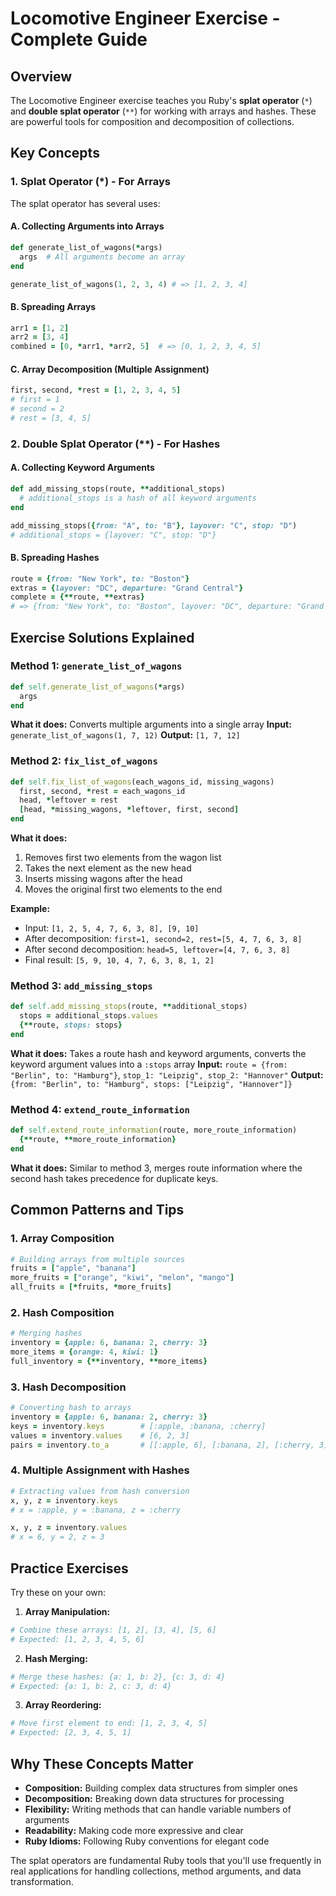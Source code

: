# Locomotive Engineer Exercise - Complete Guide

## Overview
The Locomotive Engineer exercise teaches you Ruby's **splat operator** (`*`) and **double splat operator** (`**`) for working with arrays and hashes. These are powerful tools for composition and decomposition of collections.

## Key Concepts

### 1. Splat Operator (*) - For Arrays

The splat operator has several uses:

#### A. Collecting Arguments into Arrays
```ruby
def generate_list_of_wagons(*args)
  args  # All arguments become an array
end

generate_list_of_wagons(1, 2, 3, 4) # => [1, 2, 3, 4]
```

#### B. Spreading Arrays
```ruby
arr1 = [1, 2]
arr2 = [3, 4]
combined = [0, *arr1, *arr2, 5]  # => [0, 1, 2, 3, 4, 5]
```

#### C. Array Decomposition (Multiple Assignment)
```ruby
first, second, *rest = [1, 2, 3, 4, 5]
# first = 1
# second = 2  
# rest = [3, 4, 5]
```

### 2. Double Splat Operator (**) - For Hashes

#### A. Collecting Keyword Arguments
```ruby
def add_missing_stops(route, **additional_stops)
  # additional_stops is a hash of all keyword arguments
end

add_missing_stops({from: "A", to: "B"}, layover: "C", stop: "D")
# additional_stops = {layover: "C", stop: "D"}
```

#### B. Spreading Hashes
```ruby
route = {from: "New York", to: "Boston"}
extras = {layover: "DC", departure: "Grand Central"}
complete = {**route, **extras}
# => {from: "New York", to: "Boston", layover: "DC", departure: "Grand Central"}
```

## Exercise Solutions Explained

### Method 1: `generate_list_of_wagons`
```ruby
def self.generate_list_of_wagons(*args)
  args
end
```
**What it does:** Converts multiple arguments into a single array
**Input:** `generate_list_of_wagons(1, 7, 12)`
**Output:** `[1, 7, 12]`

### Method 2: `fix_list_of_wagons` 
```ruby
def self.fix_list_of_wagons(each_wagons_id, missing_wagons)
  first, second, *rest = each_wagons_id
  head, *leftover = rest
  [head, *missing_wagons, *leftover, first, second]
end
```
**What it does:** 
1. Removes first two elements from the wagon list
2. Takes the next element as the new head
3. Inserts missing wagons after the head
4. Moves the original first two elements to the end

**Example:**
- Input: `[1, 2, 5, 4, 7, 6, 3, 8], [9, 10]`
- After decomposition: `first=1, second=2, rest=[5, 4, 7, 6, 3, 8]`
- After second decomposition: `head=5, leftover=[4, 7, 6, 3, 8]`
- Final result: `[5, 9, 10, 4, 7, 6, 3, 8, 1, 2]`

### Method 3: `add_missing_stops`
```ruby
def self.add_missing_stops(route, **additional_stops)
  stops = additional_stops.values
  {**route, stops: stops}
end
```
**What it does:** Takes a route hash and keyword arguments, converts the keyword argument values into a `:stops` array
**Input:** `route = {from: "Berlin", to: "Hamburg"}`, `stop_1: "Leipzig", stop_2: "Hannover"`
**Output:** `{from: "Berlin", to: "Hamburg", stops: ["Leipzig", "Hannover"]}`

### Method 4: `extend_route_information`
```ruby
def self.extend_route_information(route, more_route_information)
  {**route, **more_route_information}
end
```
**What it does:** Similar to method 3, merges route information where the second hash takes precedence for duplicate keys.

## Common Patterns and Tips

### 1. Array Composition
```ruby
# Building arrays from multiple sources
fruits = ["apple", "banana"]
more_fruits = ["orange", "kiwi", "melon", "mango"]
all_fruits = [*fruits, *more_fruits]
```

### 2. Hash Composition  
```ruby
# Merging hashes
inventory = {apple: 6, banana: 2, cherry: 3}
more_items = {orange: 4, kiwi: 1}
full_inventory = {**inventory, **more_items}
```

### 3. Hash Decomposition
```ruby
# Converting hash to arrays
inventory = {apple: 6, banana: 2, cherry: 3}
keys = inventory.keys        # [:apple, :banana, :cherry]
values = inventory.values    # [6, 2, 3]
pairs = inventory.to_a       # [[:apple, 6], [:banana, 2], [:cherry, 3]]
```

### 4. Multiple Assignment with Hashes
```ruby
# Extracting values from hash conversion
x, y, z = inventory.keys
# x = :apple, y = :banana, z = :cherry

x, y, z = inventory.values  
# x = 6, y = 2, z = 3
```

## Practice Exercises

Try these on your own:

1. **Array Manipulation:**
```ruby
# Combine these arrays: [1, 2], [3, 4], [5, 6]
# Expected: [1, 2, 3, 4, 5, 6]
```

2. **Hash Merging:**
```ruby
# Merge these hashes: {a: 1, b: 2}, {c: 3, d: 4}
# Expected: {a: 1, b: 2, c: 3, d: 4}
```

3. **Array Reordering:**
```ruby
# Move first element to end: [1, 2, 3, 4, 5]
# Expected: [2, 3, 4, 5, 1]
```

## Why These Concepts Matter

- **Composition:** Building complex data structures from simpler ones
- **Decomposition:** Breaking down data structures for processing  
- **Flexibility:** Writing methods that can handle variable numbers of arguments
- **Readability:** Making code more expressive and clear
- **Ruby Idioms:** Following Ruby conventions for elegant code

The splat operators are fundamental Ruby tools that you'll use frequently in real applications for handling collections, method arguments, and data transformation.
